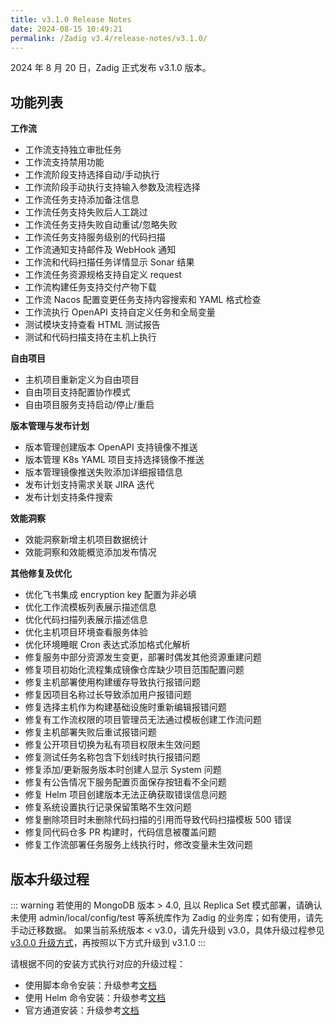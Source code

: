 ```yaml
---
title: v3.1.0 Release Notes
date: 2024-08-15 10:49:21
permalink: /Zadig v3.4/release-notes/v3.1.0/
---
```

2024 年 8 月 20 日，Zadig 正式发布 v3.1.0 版本。

## 功能列表

**工作流**
- 工作流支持独立审批任务
- 工作流支持禁用功能
- 工作流阶段支持选择自动/手动执行
- 工作流阶段手动执行支持输入参数及流程选择
- 工作流任务支持添加备注信息
- 工作流任务支持失败后人工跳过
- 工作流任务支持失败自动重试/忽略失败
- 工作流任务支持服务级别的代码扫描
- 工作流通知支持邮件及 WebHook 通知 
- 工作流和代码扫描任务详情显示 Sonar 结果
- 工作流任务资源规格支持自定义 request
- 工作流构建任务支持交付产物下载
- 工作流 Nacos 配置变更任务支持内容搜索和 YAML 格式检查
- 工作流执行 OpenAPI 支持自定义任务和全局变量
- 测试模块支持查看 HTML 测试报告
- 测试和代码扫描支持在主机上执行

**自由项目**
- 主机项目重新定义为自由项目
- 自由项目支持配置协作模式
- 自由项目服务支持启动/停止/重启

**版本管理与发布计划**
- 版本管理创建版本 OpenAPI 支持镜像不推送
- 版本管理 K8s YAML 项目支持选择镜像不推送
- 版本管理镜像推送失败添加详细报错信息
- 发布计划支持需求关联 JIRA 迭代
- 发布计划支持条件搜索

**效能洞察**
- 效能洞察新增主机项目数据统计
- 效能洞察和效能概览添加发布情况

**其他修复及优化**
- 优化飞书集成 encryption key 配置为非必填
- 优化工作流模板列表展示描述信息
- 优化代码扫描列表展示描述信息
- 优化主机项目环境查看服务体验
- 优化环境睡眠 Cron 表达式添加格式化解析
- 修复服务中部分资源发生变更，部署时偶发其他资源重建问题
- 修复项目初始化流程集成镜像仓库缺少项目范围配置问题
- 修复主机部署使用构建缓存导致执行报错问题
- 修复因项目名称过长导致添加用户报错问题
- 修复选择主机作为构建基础设施时重新编辑报错问题
- 修复有工作流权限的项目管理员无法通过模板创建工作流问题
- 修复主机部署失败后重试报错问题
- 修复公开项目切换为私有项目权限未生效问题
- 修复测试任务名称包含下划线时执行报错问题
- 修复添加/更新服务版本时创建人显示 System 问题
- 修复有公告情况下服务配置页面保存按钮看不全问题
- 修复 Helm 项目创建版本无法正确获取错误信息问题
- 修复系统设置执行记录保留策略不生效问题
- 修复删除项目时未删除代码扫描的引用而导致代码扫描模板 500 错误
- 修复同代码仓多 PR 构建时，代码信息被覆盖问题
- 修复工作流部署任务服务上线执行时，修改变量未生效问题


## 版本升级过程

::: warning
若使用的 MongoDB 版本 > 4.0, 且以 Replica Set 模式部署，请确认未使用 admin/local/config/test 等系统库作为 Zadig 的业务库；如有使用，请先手动迁移数据。
如果当前系统版本 < v3.0，请先升级到 v3.0，具体升级过程参见 [v3.0.0 升级方式](/cn/Zadig%20v3.0/release-notes/v3.0.0/#版本升级过程)，再按照以下方式升级到 v3.1.0
:::

请根据不同的安装方式执行对应的升级过程：

- 使用脚本命令安装：升级参考[文档](/cn/Zadig%20v3.1/install/helm-deploy/#升级)
- 使用 Helm 命令安装：升级参考[文档](/cn/Zadig%20v3.1/install/helm-deploy/#升级)
- 官方通道安装：升级参考[文档](/cn/Zadig%20v3.1/stable/install/#升级)

